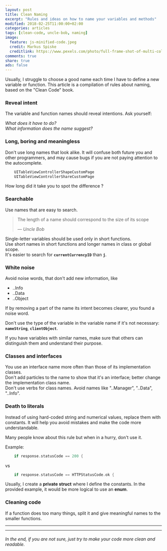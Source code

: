 ```yaml
---
layout: post
title: Clean Naming
excerpt: "Rules and ideas on how to name your variables and methods"
modified: 2018-02-25T11:00:00+02:00
categories: articles
tags: [clean-code, uncle-bob, naming]
image:
  feature: js-minified-code.jpeg
  credit: Markus Spiske
  creditlink: https://www.pexels.com/photo/full-frame-shot-of-multi-colored-pattern-330771/
comments: true
share: true
ads: false
---
```

Usually, I struggle to choose a good name each time I have to define a new variable or function. This article is a compilation of rules about naming, based on the "Clean Code" book.
  
### Reveal intent

The variable and function names should reveal intentions. Ask yourself:  

_What does it have to do?_  
_What information does the name suggest?_  

### Long, boring and meaningless

Don't use long names that look alike. It will confuse both future you and other programmers, and may cause bugs if you are not paying attention to the autocomplete.

```swift
    UITableViewControllerShapeCustomPage
    UITableViewControllerShareCustomPage
```

How long did it take you to spot the difference ?

### Searchable

Use names that are easy to search.  

> The length of a name should correspond to the size of its scope  
>
> &mdash; <cite>Uncle Bob</cite>  

Single-letter variables should be used only in short functions.  
Use short names in short functions and longer names in class or global scope.  
It's easier to search for **`currentCurrencyID`** than **`j`**.  

### White noise

Avoid noise words, that don't add new information, like 
* ..Info
* ..Data
* ..Object  

If by removing a part of the name its intent becomes clearer, you found a noise word.

Don't use the type of the variable in the variable name if it's not necessary: **`nameString`**, **`clientObject`**.

If you have variables with similar names, make sure that others can distinguish them and understand their purpose.

### Classes and interfaces

You use an interface name more often than those of its implementation classes.  
Don't add particles to the name to show that it's an interface; better change the implementation class name.  
Don't use verbs for class names. Avoid names like "..Manager", "..Data", "..Info".

### Death to literals

Instead of using hard-coded string and numerical values, replace them with constants. It will help you avoid mistakes and make the code more understandable.  

Many people know about this rule but when in a hurry, don't use it.  

Example:
```swift
    if response.statusCode == 200 {
```
vs
```swift
    if response.statusCode == HTTPStatusCode.ok {
```
Usually, I create a **private struct** where I define the constants. In the provided example, it would be more logical to use an **enum**.


### Cleaning code

If a function does too many things, split it and give meaningful names to the smaller functions.
  

---
---
  
  
###### In the end, if you are not sure, just try to make your code more clean and readable.